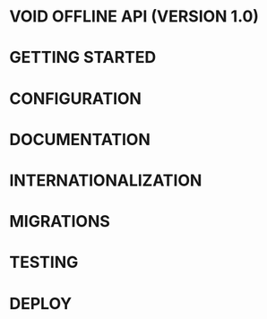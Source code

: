# VOID OFFLINE API (VERSION 1.0)

# GETTING STARTED

# CONFIGURATION

# DOCUMENTATION

# INTERNATIONALIZATION

# MIGRATIONS

# TESTING

# DEPLOY
